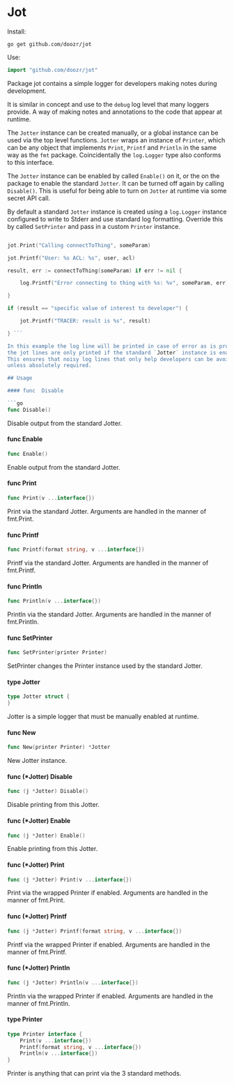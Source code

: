 # Jot

Install:

```
go get github.com/doozr/jot
```

Use:

```go
import "github.com/doozr/jot"
```

Package jot contains a simple logger for developers making notes during
development.

It is similar in concept and use to the `debug` log level that many loggers
provide. A way of making notes and annotations to the code that appear at
runtime.

The `Jotter` instance can be created manually, or a global instance can be used
via the top level functions. `Jotter` wraps an instance of `Printer`, which can
be any object that implements `Print`, `Printf` and `Println` in the same way as
the `fmt` package. Coincidentally the `log.Logger` type also conforms to this
interface.

The `Jotter` instance can be enabled by called `Enable()` on it, or the on the
package to enable the standard `Jotter`. It can be turned off again by calling
`Disable()`. This is useful for being able to turn on `Jotter` at runtime via
some secret API call.

By default a standard `Jotter` instance is created using a `log.Logger` instance
configured to write to Stderr and use standard log formatting. Override this by
called `SetPrinter` and pass in a custom `Printer` instance.

```go

jot.Print("Calling connectToThing", someParam)

jot.Printf("User: %s ACL: %s", user, acl)

result, err := connectToThing(someParam) if err != nil {

    log.Printf("Error connecting to thing with %s: %v", someParam, err)

}

if (result == "specific value of interest to developer") {

    jot.Printf("TRACER: result is %s", result)

} ```

In this example the log line will be printed in case of error as is proper, but
the jot lines are only printed if the standard `Jotter` instance is enabled.
This ensures that noisy log lines that only help developers can be avoided
unless absolutely required.

## Usage

#### func  Disable

```go
func Disable()
```
Disable output from the standard Jotter.

#### func  Enable

```go
func Enable()
```
Enable output from the standard Jotter.

#### func  Print

```go
func Print(v ...interface{})
```
Print via the standard Jotter. Arguments are handled in the manner of fmt.Print.

#### func  Printf

```go
func Printf(format string, v ...interface{})
```
Printf via the standard Jotter. Arguments are handled in the manner of
fmt.Printf.

#### func  Println

```go
func Println(v ...interface{})
```
Println via the standard Jotter. Arguments are handled in the manner of
fmt.Println.

#### func  SetPrinter

```go
func SetPrinter(printer Printer)
```
SetPrinter changes the Printer instance used by the standard Jotter.

#### type Jotter

```go
type Jotter struct {
}
```

Jotter is a simple logger that must be manually enabled at runtime.

#### func  New

```go
func New(printer Printer) *Jotter
```
New Jotter instance.

#### func (*Jotter) Disable

```go
func (j *Jotter) Disable()
```
Disable printing from this Jotter.

#### func (*Jotter) Enable

```go
func (j *Jotter) Enable()
```
Enable printing from this Jotter.

#### func (*Jotter) Print

```go
func (j *Jotter) Print(v ...interface{})
```
Print via the wrapped Printer if enabled. Arguments are handled in the manner of
fmt.Print.

#### func (*Jotter) Printf

```go
func (j *Jotter) Printf(format string, v ...interface{})
```
Printf via the wrapped Printer if enabled. Arguments are handled in the manner
of fmt.Printf.

#### func (*Jotter) Println

```go
func (j *Jotter) Println(v ...interface{})
```
Println via the wrapped Printer if enabled. Arguments are handled in the manner
of fmt.Println.

#### type Printer

```go
type Printer interface {
	Print(v ...interface{})
	Printf(format string, v ...interface{})
	Println(v ...interface{})
}
```

Printer is anything that can print via the 3 standard methods.

